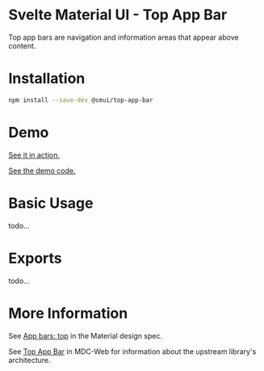 # Svelte Material UI - Top App Bar

Top app bars are navigation and information areas that appear above content.

# Installation

```sh
npm install --save-dev @smui/top-app-bar
```

# Demo

[See it in action.](https://sveltematerialui.com/demo/top-app-bar)

[See the demo code.](/site/src/routes/demo/top-app-bar/)

# Basic Usage

todo...

# Exports

todo...

# More Information

See [App bars: top](https://material.io/components/app-bars-top) in the Material design spec.

See [Top App Bar](https://github.com/material-components/material-components-web/tree/v11.0.0/packages/mdc-top-app-bar) in MDC-Web for information about the upstream library's architecture.
